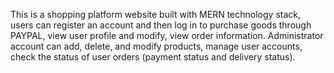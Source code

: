 This is a shopping platform website built with MERN technology stack, users can register an account and then log in to purchase goods through PAYPAL, view user profile and modify, view order information. Administrator account can add, delete, and modify products, manage user accounts, check the status of user orders (payment status and delivery status).
